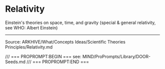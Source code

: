 # Relativity

Einstein's theories on space, time, and gravity (special & general relativity, see WHO: Albert Einstein)

---
Source: ARKHIVE/What/Concepts Ideas/Scientific Theories Principles/Relativity.md

/// === PROPROMPT:BEGIN ===
see: MIND/ProPrompts/Library/DOOR-Seeds.md
/// === PROPROMPT:END ===

